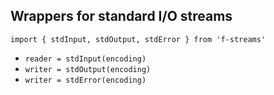 ## Wrappers for standard I/O streams

`import { stdInput, stdOutput, stdError } from 'f-streams'`

-   `reader = stdInput(encoding)`
-   `writer = stdOutput(encoding)`
-   `writer = stdError(encoding)`
